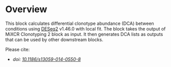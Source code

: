 # Overview

This block calculates differential clonotype abundance (DCA) between conditions using [DESeq2](https://bioconductor.org/packages/release/bioc/html/DESeq2.html) v1.46.0 with local fit. The block takes the output of MiXCR Clonotyping 2 block as input. It then generates DCA lists as outputs that can be used by other downstream blocks. 

Please cite:
- *doi: [10.1186/s13059-014-0550-8](https://doi.org/10.1186/s13059-014-0550-8)*


